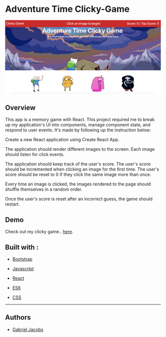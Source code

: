 # Adventure Time Clicky-Game

![alt text](./scrnshot.png "Adventure Time Clicky Game")

## Overview
This app is a memory game with React. This project required me to break up my application's UI into components, manage component state, and respond to user events. It's made by following up the instruction below:

Create a new React application using Create React App.

The application should render different images to the screen. Each image should listen for click events.

The application should keep track of the user's score. The user's score should be incremented when clicking an image for the first time. The user's score should be reset to 0 if they click the same image more than once.

Every time an image is clicked, the images rendered to the page should shuffle themselves in a random order.

Once the user's score is reset after an incorrect guess, the game should restart.

## Demo
Check out my clicky game.. [here](https://gljacobs.github.io/clicky-game/).

## Built with :

* [Bootstrap](https://getbootstrap.com/docs/4.3/getting-started/introduction/) 

* [Javascript](https://www.w3schools.com/js/js_intro.asp)

* [React](https://react-bootstrap.github.io/getting-started/introduction/)

* [ES6](https://www.w3schools.com/js/js_es6.asp)

* [CSS](https://www.w3schools.com/css/)

<hr>

## Authors

* [Gabriel Jacobs](https://github.com/gljacobs)
